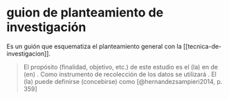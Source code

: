 # guion de planteamiento de investigación
Es un guión que esquematiza el planteamiento general con la [[tecnica-de-investigacion]].

>El propósito (finalidad, objetivo, etc.) de este estudio <!--tipo (tipo: fenomenológico, etnográfico, de [[teoría fundamentada]], de investigación-acción, de caso…)--> es <!--(objetivo central: describir, comprender, etc.)--> el (la) <!--problema (fenómeno o problema estudiado)--> en <!--(de, con, para…)--> <!--[unidad] (casos, unidades o participantes, como ciertos individuos, organizaciones, hechos —personas de cierto perfil con cáncer de prós tata, mujeres de determinadas características que fueron víctimas de abuso sexual en su infancia, etc.—)--> de (en) <!--contexto (contexto, ambiente, sitio de la investigación. Por ejemplo, una ciudad, una escuela, una comunidad, etc.)-->. Como instrumento de recolección de los datos se utilizará <!--[instrumento] (mencionarlo)-->. El (la) <!--[problema] (problema estudiado)--> puede definirse (concebirse) como <!--[definición] (definición general)-->[@hernandezsampieri2014, p. 359]